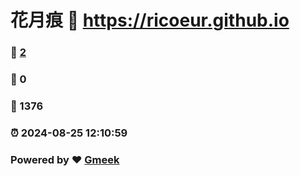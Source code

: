 # 花月痕 :link: https://ricoeur.github.io 
### :page_facing_up: [2](https://ricoeur.github.io/tag.html) 
### :speech_balloon: 0 
### :hibiscus: 1376 
### :alarm_clock: 2024-08-25 12:10:59 
### Powered by :heart: [Gmeek](https://github.com/Meekdai/Gmeek)
